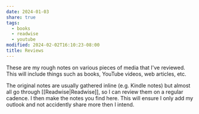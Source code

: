 ```yaml
---
date: 2024-01-03
share: true
tags:
  - books
  - readwise
  - youtube
modified: 2024-02-02T16:10:23-08:00
title: Reviews
---
```


These are my rough notes on various pieces of media that I've reviewed. This will include things such as books, YouTube videos, web articles, etc.

The original notes are usually gathered inline (e.g. Kindle notes) but almost all go through [[Readwise|Readwise]], so I can review them on a regular cadence. I then make the notes you find here. This will ensure I only add my outlook and not accidently share more then I intend.